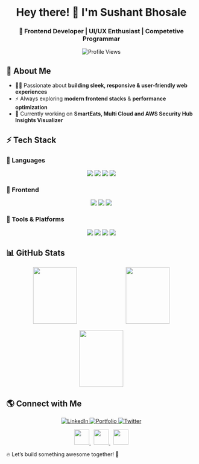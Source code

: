 <!-- Header Section -->
<h1 align="center">Hey there! 👋 I'm Sushant Bhosale</h1>
<h3 align="center">🚀 Frontend Developer | UI/UX Enthusiast | Competetive Programmar</h3>

<p align="center">
  <img src="https://komarev.com/ghpvc/?username=Sushant1805&label=Profile%20Views&color=blue&style=flat" alt="Profile Views">
</p>

<!-- About Section -->
## 🚀 About Me  

- 👨‍💻 Passionate about **building sleek, responsive & user-friendly web experiences**  
- ⚡ Always exploring **modern frontend stacks** & **performance optimization**  
- 🎯 Currently working on **SmartEats, Multi Cloud and AWS Security Hub Insights Visualizer**  

<!-- Tech Stack -->
## ⚡ Tech Stack  

### 🚀 Languages  
<p align="center">
  <img src="https://img.shields.io/badge/JavaScript-F7DF1E?style=for-the-badge&logo=javascript&logoColor=black" />
  <img src="https://img.shields.io/badge/HTML5-E34F26?style=for-the-badge&logo=html5&logoColor=white" />
  <img src="https://img.shields.io/badge/CSS3-1572B6?style=for-the-badge&logo=css3&logoColor=white" />
  <img src="https://img.shields.io/badge/C++-00599C?style=for-the-badge&logo=cplusplus&logoColor=white" />
</p>

### 🎨 Frontend  
<p align="center">
  <img src="https://img.shields.io/badge/React-61DAFB?style=for-the-badge&logo=react&logoColor=black" />
  <img src="https://img.shields.io/badge/Next.js-000000?style=for-the-badge&logo=next.js&logoColor=white" />
  <img src="https://img.shields.io/badge/Tailwind_CSS-38B2AC?style=for-the-badge&logo=tailwind-css&logoColor=white" />
</p>

### 🔧 Tools & Platforms  
<p align="center">
  <img src="https://img.shields.io/badge/Git-F05032?style=for-the-badge&logo=git&logoColor=white" />
  <img src="https://img.shields.io/badge/GitHub-181717?style=for-the-badge&logo=github&logoColor=white" />
  <img src="https://img.shields.io/badge/Vercel-000000?style=for-the-badge&logo=vercel&logoColor=white" />
  <img src="https://img.shields.io/badge/AWS-FF9900?style=for-the-badge&logo=amazonaws&logoColor=white" />
</p>


<!-- GitHub Stats -->
## 📊 GitHub Stats  

<p align="center">
  <img width="48%" height="150px" src="https://github-readme-stats.vercel.app/api?username=Sushant1805&show_icons=true&theme=radical" />
  <img width="48%" height="150px" src="https://github-readme-streak-stats.herokuapp.com/?user=Sushant1805&theme=radical" />
</p>

<p align="center">
  <img width="48%" height="150px" src="https://github-readme-stats.vercel.app/api/top-langs/?username=Sushant1805&layout=compact&theme=radical" />
</p>


<!-- Connect With Me -->
## 🌎 Connect with Me  

<p align="center">
  <a href="https://www.linkedin.com/in/sushant-bhosale-a6542617b/" target="_blank">
    <img src="https://img.shields.io/badge/LinkedIn-0A66C2?style=for-the-badge&logo=linkedin&logoColor=white" alt="LinkedIn" />
  </a>
  <a href="https://sushant-bhosale.netlify.app/" target="_blank">
    <img src="https://img.shields.io/badge/Portfolio-FF5722?style=for-the-badge&logo=react&logoColor=white" alt="Portfolio" />
  </a>
  <a href="https://x.com/Sushant_1805" target="_blank">
    <img src="https://img.shields.io/badge/Twitter-1DA1F2?style=for-the-badge&logo=twitter&logoColor=white" alt="Twitter" />
  </a>
</p>

<p align="center">
  <a href="https://www.linkedin.com/in/sushant-bhosale-a6542617b/" target="_blank">
    <img src="https://cdn.jsdelivr.net/gh/devicons/devicon/icons/linkedin/linkedin-original.svg" width="40" height="40"/>
  </a>
  &nbsp;
  <a href="https://sushant-bhosale.netlify.app/" target="_blank">
    <img src="https://cdn.jsdelivr.net/gh/devicons/devicon/icons/react/react-original.svg" width="40" height="40"/>
  </a>
  &nbsp;
  <a href="https://x.com/Sushant_1805" target="_blank">
    <img src="https://cdn.jsdelivr.net/gh/devicons/devicon/icons/twitter/twitter-original.svg" width="40" height="40"/>
  </a>
</p>

🔥 Let’s build something awesome together! 🚀

